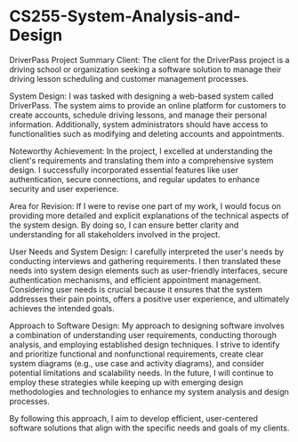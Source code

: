 # CS255-System-Analysis-and-Design

DriverPass Project Summary
Client: The client for the DriverPass project is a driving school or organization seeking a software solution to manage their driving lesson scheduling and customer management processes.

System Design: I was tasked with designing a web-based system called DriverPass. The system aims to provide an online platform for customers to create accounts, schedule driving lessons, and manage their personal information. Additionally, system administrators should have access to functionalities such as modifying and deleting accounts and appointments.

Noteworthy Achievement: In the project, I excelled at understanding the client's requirements and translating them into a comprehensive system design. I successfully incorporated essential features like user authentication, secure connections, and regular updates to enhance security and user experience.

Area for Revision: If I were to revise one part of my work, I would focus on providing more detailed and explicit explanations of the technical aspects of the system design. By doing so, I can ensure better clarity and understanding for all stakeholders involved in the project.

User Needs and System Design: I carefully interpreted the user's needs by conducting interviews and gathering requirements. I then translated these needs into system design elements such as user-friendly interfaces, secure authentication mechanisms, and efficient appointment management. Considering user needs is crucial because it ensures that the system addresses their pain points, offers a positive user experience, and ultimately achieves the intended goals.

Approach to Software Design: My approach to designing software involves a combination of understanding user requirements, conducting thorough analysis, and employing established design techniques. I strive to identify and prioritize functional and nonfunctional requirements, create clear system diagrams (e.g., use case and activity diagrams), and consider potential limitations and scalability needs. In the future, I will continue to employ these strategies while keeping up with emerging design methodologies and technologies to enhance my system analysis and design processes.

By following this approach, I aim to develop efficient, user-centered software solutions that align with the specific needs and goals of my clients.
